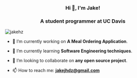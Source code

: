 
<h3 align="center">Hi 👋, I'm Jake!</h1>
<h3 align="center">A student programmer at UC Davis</h3>

<p align="left"> <img src="https://komarev.com/ghpvc/?username=jakehz" alt="jakehz" /> </p>

- 🔭 I’m currently working on **A Meal Ordering Application**.

- 🌱 I’m currently learning **Software Engineering techniques**.

- 👯 I’m looking to collaborate on **any open source project**.

- 📫 How to reach me: **jakejhdz@gmail.com**



